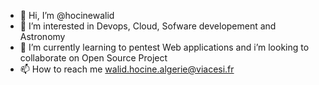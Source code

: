 - 👋 Hi, I’m @hocinewalid
- 👀 I’m interested in Devops, Cloud, Sofware developement and Astronomy
- 🌱 I’m currently learning to pentest Web applications and i’m looking to collaborate on Open Source Project
- 📫 How to reach me walid.hocine.algerie@viacesi.fr

<!---
hocinewalid/hocinewalid is a ✨ special ✨ repository because its `README.md` (this file) appears on your GitHub profile.
You can click the Preview link to take a look at your changes.
--->
